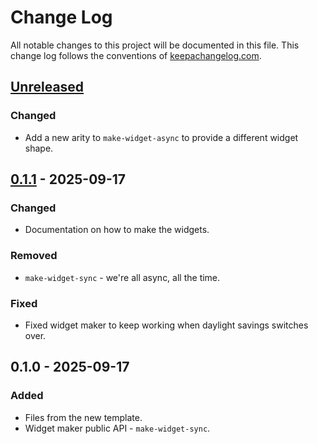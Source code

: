 # Change Log
All notable changes to this project will be documented in this file. This change log follows the conventions of [keepachangelog.com](http://keepachangelog.com/).

## [Unreleased]
### Changed
- Add a new arity to `make-widget-async` to provide a different widget shape.

## [0.1.1] - 2025-09-17
### Changed
- Documentation on how to make the widgets.

### Removed
- `make-widget-sync` - we're all async, all the time.

### Fixed
- Fixed widget maker to keep working when daylight savings switches over.

## 0.1.0 - 2025-09-17
### Added
- Files from the new template.
- Widget maker public API - `make-widget-sync`.

[Unreleased]: https://sourcehost.site/your-name/be-ecourse-bit/compare/0.1.1...HEAD
[0.1.1]: https://sourcehost.site/your-name/be-ecourse-bit/compare/0.1.0...0.1.1
